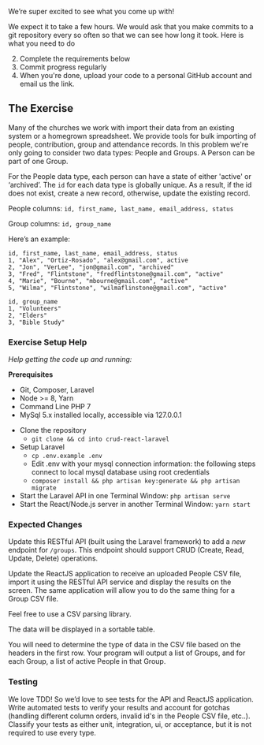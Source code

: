 We’re super excited to see what you come up with!

We expect it to take a few hours. We would ask that you make commits to a git repository every so often so that we can see how long it took. Here is what you need to do


2. Complete the requirements below
3. Commit progress regularly
4. When you're done, upload your code to a personal GitHub account and email us the link.

## The Exercise

Many of the churches we work with import their data from an existing system or a homegrown spreadsheet. We provide tools for bulk importing of people, contribution, group and attendance records.
In this problem we're only going to consider two data types: People and Groups. A Person can be part of one Group.

For the People data type, each person can have a state of either 'active' or ‘archived’. The `id` for each data type is globally unique. As a result, if the id does not exist, create a new record, otherwise, update the existing record.

People columns:
  `id, first_name, last_name, email_address, status`

Group columns:
  `id, group_name`

Here’s an example:

```
id, first_name, last_name, email_address, status
1, "Alex", "Ortiz-Rosado", "alex@gmail.com", active
2, "Jon", "VerLee", "jon@gmail.com", "archived"
3, "Fred", "Flintstone", "fredflintstone@gmail.com", "active"
4, "Marie", "Bourne", "mbourne@gmail.com", "active"
5, "Wilma", "Flintstone", "wilmaflinstone@gmail.com", "active"
```

```
id, group_name
1, "Volunteers"
2, "Elders"
3, "Bible Study"
```

### Exercise Setup Help

*Help getting the code up and running:*

**Prerequisites**
* Git, Composer, Laravel
* Node >= 8, Yarn
* Command Line PHP 7
* MySql 5.x installed locally, accessible via 127.0.0.1

- Clone the repository
  - `git clone && cd into crud-react-laravel`
- Setup Laravel
  - `cp .env.example .env`
  - Edit .env with your mysql connection information: the following steps connect to local mysql database using root credentials
  - `composer install && php artisan key:generate && php artisan migrate`
- Start the Laravel API in one Terminal Window: `php artisan serve`
- Start the React/Node.js server in another Terminal Window: `yarn start`


### Expected Changes

Update this RESTful API (built using the Laravel framework) to add a _new_ endpoint for `/groups`. This endpoint should support CRUD (Create, Read, Update, Delete) operations.

Update the ReactJS  application to receive an uploaded People CSV file, import it using the RESTful API service and display the results on the screen. The same application will allow you to do the same thing for a Group CSV file.

Feel free to use a CSV parsing library.

The data will be displayed in a sortable table.

You will need to determine the type of data in the CSV file based on the headers in the first row. Your program will output a list of Groups, and for each Group, a list of active People in that Group.

### Testing

We love TDD! So we’d love to see tests for the API and ReactJS application. Write automated tests to verify your results and account for gotchas (handling different column orders, invalid id's in the People CSV file, etc..). Classify your tests as either unit, integration, ui, or acceptance, but it is not required to use every type.


